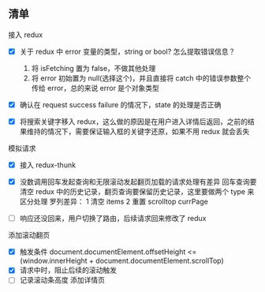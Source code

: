 ## 清单

接入 redux

- [x] 关于 redux 中 error 变量的类型，string or bool? 怎么提取错误信息？

  1. 将 isFetching 置为 false，不做其他处理
  2. 将 error 初始置为 null(选择这个)，并且直接将 catch 中的错误参数整个传给 error，总的来说 error 是个对象类型

- [x] 确认在 request success failure 的情况下，state 的处理是否正确
- [x] 将搜索关键字移入 redux，这么做的原因是在用户进入详情后返回，之前的结果维持的情况下，需要保证输入框的关键字还原，如果不用 redux 就会丢失

模拟请求

- [x] 接入 redux-thunk
- [x] 没数调用回车发起查询和无限滚动发起翻页加载的请求处理有差异
      回车查询要清空 redux 中的历史记录，翻页查询要保留历史记录，这里要做两个 type 来区分处理
      罗列差异：
      1 清空 items
      2 重置 scrolltop currPage

- [ ] 响应还没回来，用户切换了路由，后续请求回来修改了 redux

添加滚动翻页

- [x] 触发条件
    document.documentElement.offsetHeight <= (window.innerHeight + document.documentElement.scrollTop)
- [x] 请求中时，阻止后续的滚动触发
- [ ] 记录滚动条高度
    添加详情页